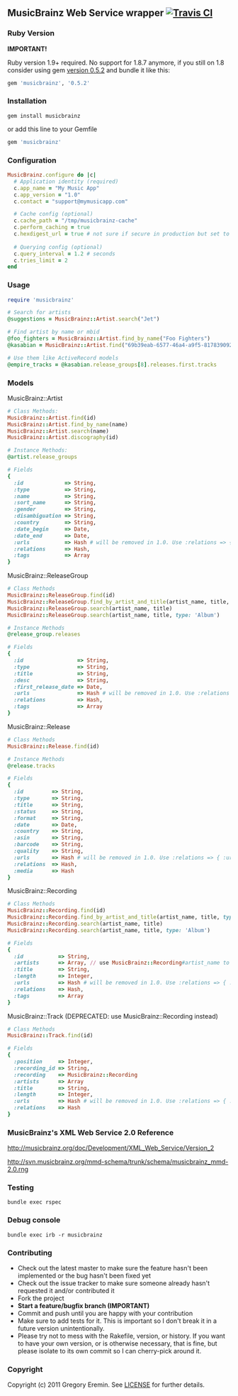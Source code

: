 ## MusicBrainz Web Service wrapper [![Travis CI](https://secure.travis-ci.org/magnolia-fan/musicbrainz.png)](http://travis-ci.org/magnolia-fan/musicbrainz)

### Ruby Version
**IMPORTANT!**

Ruby version 1.9+ required. No support for 1.8.7 anymore, if you still on 1.8 consider using gem [version 0.5.2](https://github.com/magnolia-fan/musicbrainz/tree/v0.5.2#musicbrainz-web-service-wrapper-) and bundle it like this:

```ruby
gem 'musicbrainz', '0.5.2'
```

### Installation
```
gem install musicbrainz
```
or add this line to your Gemfile
```ruby
gem 'musicbrainz'
```

### Configuration
```ruby
MusicBrainz.configure do |c|
  # Application identity (required)
  c.app_name = "My Music App"
  c.app_version = "1.0"
  c.contact = "support@mymusicapp.com"

  # Cache config (optional)
  c.cache_path = "/tmp/musicbrainz-cache"
  c.perform_caching = true
  c.hexdigest_url = true # not sure if secure in production but set to false if you want to put cached files under a directory schema which matches the query
  
  # Querying config (optional)
  c.query_interval = 1.2 # seconds
  c.tries_limit = 2
end
```

### Usage
```ruby
require 'musicbrainz'

# Search for artists
@suggestions = MusicBrainz::Artist.search("Jet")

# Find artist by name or mbid
@foo_fighters = MusicBrainz::Artist.find_by_name("Foo Fighters")
@kasabian = MusicBrainz::Artist.find("69b39eab-6577-46a4-a9f5-817839092033")

# Use them like ActiveRecord models
@empire_tracks = @kasabian.release_groups[8].releases.first.tracks
```

### Models

MusicBrainz::Artist
```ruby
# Class Methods:
MusicBrainz::Artist.find(id)
MusicBrainz::Artist.find_by_name(name)
MusicBrainz::Artist.search(name)
MusicBrainz::Artist.discography(id)

# Instance Methods:
@artist.release_groups

# Fields
{
  :id             => String,
  :type           => String,
  :name           => String,
  :sort_name      => String,
  :gender         => String,
  :disambiguation => String,
  :country        => String,
  :date_begin     => Date,
  :date_end       => Date,
  :urls           => Hash # will be removed in 1.0. Use :relations => { :url => {...} } instead,
  :relations      => Hash,
  :tags           => Array
}
```

MusicBrainz::ReleaseGroup
```ruby
# Class Methods
MusicBrainz::ReleaseGroup.find(id)
MusicBrainz::ReleaseGroup.find_by_artist_and_title(artist_name, title, type: 'Album')
MusicBrainz::ReleaseGroup.search(artist_name, title)
MusicBrainz::ReleaseGroup.search(artist_name, title, type: 'Album')

# Instance Methods
@release_group.releases

# Fields
{
  :id                 => String,
  :type               => String,
  :title              => String,
  :desc               => String,
  :first_release_date => Date,
  :urls               => Hash # will be removed in 1.0. Use :relations => { :url => {...} } instead,
  :relations          => Hash,
  :tags               => Array
}
```

MusicBrainz::Release
```ruby
# Class Methods
MusicBrainz::Release.find(id)

# Instance Methods
@release.tracks

# Fields
{
  :id         => String,
  :type       => String,
  :title      => String,
  :status     => String,
  :format     => String,
  :date       => Date,
  :country    => String,
  :asin       => String,
  :barcode    => String,
  :quality    => String,
  :urls       => Hash # will be removed in 1.0. Use :relations => { :url => {...} } instead,
  :relations  => Hash,
  :media      => Hash
}
```

MusicBrainz::Recording

```ruby
# Class Methods
MusicBrainz::Recording.find(id)
MusicBrainz::Recording.find_by_artist_and_title(artist_name, title, type: 'Album')
MusicBrainz::Recording.search(artist_name, title)
MusicBrainz::Recording.search(artist_name, title, type: 'Album')

# Fields
{
  :id           => String,
  :artists      => Array, // use MusicBrainz::Recording#artist_name to concat artist name(s) with joinphrase
  :title        => String,
  :length       => Integer,
  :urls         => Hash # will be removed in 1.0. Use :relations => { :url => {...} } instead,
  :relations    => Hash,
  :tags         => Array
}
```

MusicBrainz::Track (DEPRECATED: use MusicBrainz::Recording instead)

```ruby
# Class Methods
MusicBrainz::Track.find(id)

# Fields
{
  :position     => Integer,
  :recording_id => String,
  :recording    => MusicBrainz::Recording
  :artists      => Array
  :title        => String,
  :length       => Integer,
  :urls         => Hash # will be removed in 1.0. Use :relations => { :url => {...} } instead,
  :relations    => Hash
}
```

### MusicBrainz's XML Web Service 2.0 Reference

http://musicbrainz.org/doc/Development/XML_Web_Service/Version_2

http://svn.musicbrainz.org/mmd-schema/trunk/schema/musicbrainz_mmd-2.0.rng

### Testing
```
bundle exec rspec
```

### Debug console
```
bundle exec irb -r musicbrainz
```

### Contributing

* Check out the latest master to make sure the feature hasn't been implemented or the bug hasn't been fixed yet
* Check out the issue tracker to make sure someone already hasn't requested it and/or contributed it
* Fork the project
* **Start a feature/bugfix branch (IMPORTANT)**
* Commit and push until you are happy with your contribution
* Make sure to add tests for it. This is important so I don't break it in a future version unintentionally.
* Please try not to mess with the Rakefile, version, or history. If you want to have your own version, or is otherwise necessary, that is fine, but please isolate to its own commit so I can cherry-pick around it.

### Copyright

Copyright (c) 2011 Gregory Eremin. See [LICENSE](https://raw.github.com/magnolia-fan/musicbrainz/master/LICENSE) for further details.
